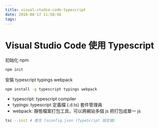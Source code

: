 ```yaml
---
title: visual-studio-code-typescript
date: 2016-08-17 11:50:56
tags:
---
```

# Visual Studio Code 使用 Typescript

初始化 npm

```bash
npm init
```

安裝 typescript typings webpack

```bash
npm install -g typescript typings webpack
```

* typescript: typescript compiler
* typings: typescript 定義檔 (.d.ts) 套件管理員
* webpack: 靜態檔案打包工具，可以將網站多個 js 把打包成單一 js

```bash
tsc --init # 產生 tsconfig.json (TypeScript 設定檔)
```

